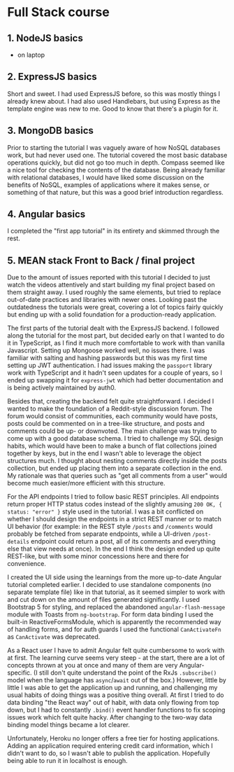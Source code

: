 # Full Stack course

## 1. NodeJS basics

- on laptop

## 2. ExpressJS basics

Short and sweet. I had used ExpressJS before, so this was mostly things I already knew about. I had also used Handlebars, but using Express as the template engine was new to me. Good to know that there's a plugin for it.

## 3. MongoDB basics

Prior to starting the tutorial I was vaguely aware of how NoSQL databases work, but had never used one. The tutorial covered the most basic database operations quickly, but did not go too much in depth. Compass seemed like a nice tool for checking the contents of the database. Being already familiar with relational databases, I would have liked some discussion on the benefits of NoSQL, examples of applications where it makes sense, or something of that nature, but this was a good brief introduction regardless.

## 4. Angular basics

I completed the "first app tutorial" in its entirety and skimmed through the rest.

## 5. MEAN stack Front to Back / final project

Due to the amount of issues reported with this tutorial I decided to just watch the videos attentively and start building my final project based on them straight away. I used roughly the same elements, but tried to replace out-of-date practices and libraries with newer ones. Looking past the outdatedness the tutorials were great, covering a lot of topics fairly quickly but ending up with a solid foundation for a production-ready application.

The first parts of the tutorial dealt with the ExpressJS backend. I followed along the tutorial for the most part, but decided early on that I wanted to do it in TypeScript, as I find it much more comfortable to work with than vanilla Javascript. Setting up Mongoose worked well, no issues there. I was familiar with salting and hashing passwords but this was my first time setting up JWT authentication. I had issues making the `passport` library work with TypeScript and it hadn't seen updates for a couple of years, so I ended up swapping it for `express-jwt` which had better documentation and is being actively maintained by auth0.

Besides that, creating the backend felt quite straightforward. I decided I wanted to make the foundation of a Reddit-style discussion forum. The forum would consist of communities, each community would have posts, posts could be commented on in a tree-like structure, and posts and comments could be up- or downvoted. The main challenge was trying to come up with a good database schema. I tried to challenge my SQL design habits, which would have been to make a bunch of flat collections joined together by keys, but in the end I wasn't able to leverage the object structures much. I thought about nesting comments directly inside the posts collection, but ended up placing them into a separate collection in the end. My rationale was that queries such as "get all comments from a user" would become much easier/more efficient with this structure.

For the API endpoints I tried to follow basic REST principles. All endpoints return proper HTTP status codes instead of the slightly amusing `200 OK, { status: "error" }` style used in the tutorial. I was a bit conflicted on whether I should design the endpoints in a strict REST manner or to match UI behavior (for example: in the REST style `/posts` and `/comments` would probably be fetched from separate endpoints, while a UI-driven `/post-details` endpoint could return a post, all of its comments and everything else that view needs at once). In the end I think the design ended up quite REST-like, but with some minor concessions here and there for convenience.

I created the UI side using the learnings from the more up-to-date Angular tutorial completed earlier. I decided to use standalone components (no separate template file) like in that tutorial, as it seemed simpler to work with and cut down on the amount of files generated significantly. I used Bootstrap 5 for styling, and replaced the abandoned `angular-flash-message` module with Toasts from `ng-bootstrap`. For form data binding I used the built-in ReactiveFormsModule, which is apparently the recommended way of handling forms, and for auth guards I used the functional `CanActivateFn` as `CanActivate` was deprecated.

As a React user I have to admit Angular felt quite cumbersome to work with at first. The learning curve seems very steep - at the start, there are a lot of concepts thrown at you at once and many of them are very Angular-specific. (I still don't quite understand the point of the RxJs `.subscribe()` model when the language has `async`/`await` out of the box.) However, little by little I was able to get the application up and running, and challenging my usual habits of doing things was a positive thing overall. At first I tried to do data binding "the React way" out of habit, with data only flowing from top down, but I had to constantly `.bind()` event handler functions to fix scoping issues work which felt quite hacky. After changing to the two-way data binding model things became a lot clearer.

Unfortunately, Heroku no longer offers a free tier for hosting applications. Adding an application required entering credit card information, which I didn't want to do, so I wasn't able to publish the application. Hopefully being able to run it in localhost is enough.
